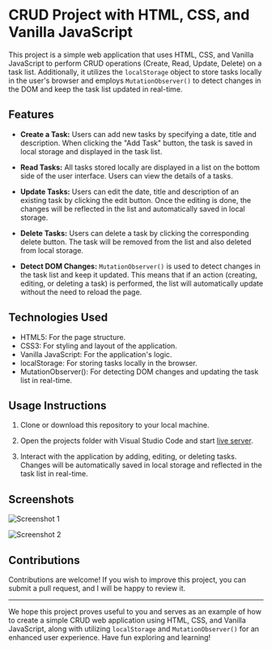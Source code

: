 # CRUD Project with HTML, CSS, and Vanilla JavaScript

This project is a simple web application that uses HTML, CSS, and Vanilla JavaScript to perform CRUD operations (Create, Read, Update, Delete) on a task list. Additionally, it utilizes the `localStorage` object to store tasks locally in the user's browser and employs `MutationObserver()` to detect changes in the DOM and keep the task list updated in real-time.

## Features

- **Create a Task:** Users can add new tasks by specifying a date, title  and description. When clicking the "Add Task" button, the task is saved in local storage and displayed in the task list.

- **Read Tasks:** All tasks stored locally are displayed in a list on the bottom side of the user interface. Users can view the details of a tasks.

- **Update Tasks:** Users can edit the date, title and description of an existing task by clicking the edit button. Once the editing is done, the changes will be reflected in the list and automatically saved in local storage.

- **Delete Tasks:** Users can delete a task by clicking the corresponding delete button. The task will be removed from the list and also deleted from local storage.

- **Detect DOM Changes:** `MutationObserver()` is used to detect changes in the task list and keep it updated. This means that if an action (creating, editing, or deleting a task) is performed, the list will automatically update without the need to reload the page.

## Technologies Used

- HTML5: For the page structure.
- CSS3: For styling and layout of the application.
- Vanilla JavaScript: For the application's logic.
- localStorage: For storing tasks locally in the browser.
- MutationObserver(): For detecting DOM changes and updating the task list in real-time.

## Usage Instructions

1. Clone or download this repository to your local machine.

2. Open the projects folder with Visual Studio Code and start [live server](https://marketplace.visualstudio.com/items?itemName=ritwickdey.LiveServer).

3. Interact with the application by adding, editing, or deleting tasks. Changes will be automatically saved in local storage and reflected in the task list in real-time.

## Screenshots

![Screenshot 1](screenshot1.png)

![Screenshot 2](screenshot2.png)

## Contributions

Contributions are welcome! If you wish to improve this project, you can submit a pull request, and I will be happy to review it.

---

We hope this project proves useful to you and serves as an example of how to create a simple CRUD web application using HTML, CSS, and Vanilla JavaScript, along with utilizing `localStorage` and `MutationObserver()` for an enhanced user experience. Have fun exploring and learning!
